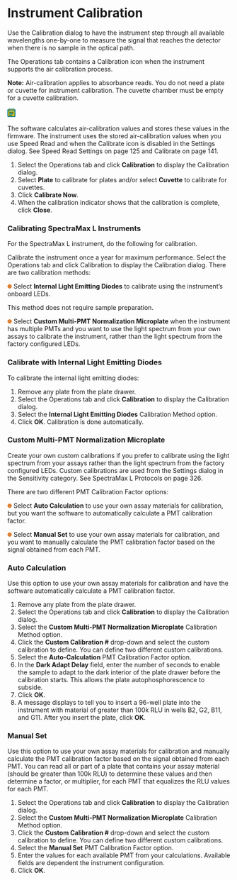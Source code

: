 # Instrument Calibration

Use the Calibration dialog to have the instrument step through all available wavelengths one-by-one to measure the signal that reaches the detector when there is no sample in the optical path.

The Operations tab contains a Calibration icon when the instrument supports the air calibration process.

**Note:** Air-calibration applies to absorbance reads. You do not need a plate or cuvette for instrument calibration. The cuvette chamber must be empty for a cuvette calibration.

![](<../../../.gitbook/assets/1 (23) (1).png>)

The software calculates air-calibration values and stores these values in the firmware. The instrument uses the stored air-calibration values when you use Speed Read and when the Calibrate icon is disabled in the Settings dialog. See Speed Read Settings on page 125 and Calibrate on page 141.

1. Select the Operations tab and click **Calibration** to display the Calibration dialog.
2. Select **Plate** to calibrate for plates and/or select **Cuvette** to calibrate for cuvettes.
3. Click **Calibrate Now**.
4. When the calibration indicator shows that the calibration is complete, click **Close**.

### Calibrating SpectraMax L Instruments

For the SpectraMax L instrument, do the following for calibration.

Calibrate the instrument once a year for maximum performance. Select the Operations tab and click Calibration to display the Calibration dialog. There are two calibration methods:

![](<../../../.gitbook/assets/2 (25).png>) Select **Internal Light Emitting Diodes** to calibrate using the instrument’s onboard LEDs.

This method does not require sample preparation.

![](<../../../.gitbook/assets/3 (27).png>) Select **Custom Multi-PMT Normalization Microplate** when the instrument has multiple PMTs and you want to use the light spectrum from your own assays to calibrate the instrument, rather than the light spectrum from the factory configured LEDs.

### Calibrate with Internal Light Emitting Diodes

To calibrate the internal light emitting diodes:

1. Remove any plate from the plate drawer.
2. Select the Operations tab and click **Calibration** to display the Calibration dialog.
3. Select the **Internal Light Emitting Diodes** Calibration Method option.
4. Click **OK**. Calibration is done automatically.

### Custom Multi-PMT Normalization Microplate

Create your own custom calibrations if you prefer to calibrate using the light spectrum from your assays rather than the light spectrum from the factory configured LEDs. Custom calibrations are used from the Settings dialog in the Sensitivity category. See SpectraMax L Protocols on page 326.

There are two different PMT Calibration Factor options:

![](<../../../.gitbook/assets/4 (24).png>) Select **Auto Calculation** to use your own assay materials for calibration, but you want the software to automatically calculate a PMT calibration factor.

![](<../../../.gitbook/assets/5 (25).png>) Select **Manual Set** to use your own assay materials for calibration, and you want to manually calculate the PMT calibration factor based on the signal obtained from each PMT.

### Auto Calculation

Use this option to use your own assay materials for calibration and have the software automatically calculate a PMT calibration factor.

1. Remove any plate from the plate drawer.
2. Select the Operations tab and click **Calibration** to display the Calibration dialog.
3. Select the **Custom Multi-PMT Normalization Microplate** Calibration Method option.
4. Click the **Custom Calibration #** drop-down and select the custom calibration to define. You can define two different custom calibrations.
5. Select the **Auto-Calculation** PMT Calibration Factor option.
6. In the **Dark Adapt Delay** field, enter the number of seconds to enable the sample to adapt to the dark interior of the plate drawer before the calibration starts. This allows the plate autophosphorescence to subside.
7. Click **OK**.
8. A message displays to tell you to insert a 96-well plate into the instrument with material of greater than 100k RLU in wells B2, G2, B11, and G11. After you insert the plate, click **OK**.

### Manual Set

Use this option to use your own assay materials for calibration and manually calculate the PMT calibration factor based on the signal obtained from each PMT. You can read all or part of a plate that contains your assay material (should be greater than 100k RLU) to determine these values and then determine a factor, or multiplier, for each PMT that equalizes the RLU values for each PMT.

1. Select the Operations tab and click **Calibration** to display the Calibration dialog.
2. Select the **Custom Multi-PMT Normalization Microplate** Calibration Method option.
3. Click the **Custom Calibration #** drop-down and select the custom calibration to define. You can define two different custom calibrations.
4. Select the **Manual Set** PMT Calibration Factor option.
5. Enter the values for each available PMT from your calculations. Available fields are dependent the instrument configuration.
6. Click **OK**.
